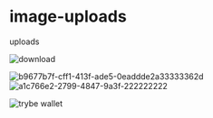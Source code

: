 # image-uploads
uploads

![download](https://user-images.githubusercontent.com/78454964/221044431-a1f477a4-f9fe-433b-a8b1-71b0e5b8145c.jpeg)

![b9677b7f-cff1-413f-ade5-0eaddde2a33333362d](https://user-images.githubusercontent.com/78454964/221045884-bf2faaae-7238-49ea-a6a1-2ac73a1336a1.png)
![a1c766e2-2799-4847-9a3f-222222222](https://user-images.githubusercontent.com/78454964/221045886-9f986478-044f-4394-b95b-249d703a74ae.png)

![trybe wallet](https://user-images.githubusercontent.com/78454964/221062708-a4c24dcd-ee83-42ec-b06b-f83b15c99ee6.png)

